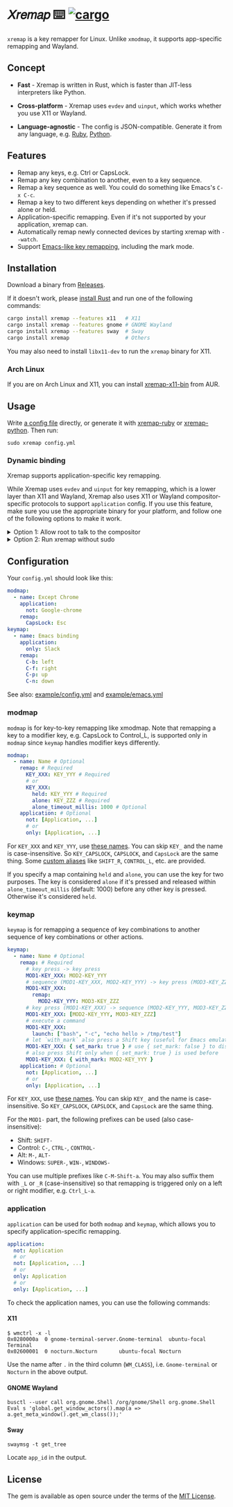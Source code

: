 # 𝑋𝑟𝑒𝑚𝑎𝑝 :keyboard: [![cargo](https://github.com/k0kubun/xremap/actions/workflows/build.yml/badge.svg)](https://github.com/k0kubun/xremap/actions/workflows/build.yml)

`xremap` is a key remapper for Linux. Unlike `xmodmap`, it supports app-specific remapping and Wayland.

## Concept

* **Fast** - Xremap is written in Rust, which is faster than JIT-less interpreters like Python.

* **Cross-platform** - Xremap uses `evdev` and `uinput`, which works whether you use X11 or Wayland.

* **Language-agnostic** - The config is JSON-compatible. Generate it from any language,
  e.g. [Ruby](https://github.com/xremap/xremap-ruby), [Python](https://github.com/xremap/xremap-python).

## Features

* Remap any keys, e.g. Ctrl or CapsLock.
* Remap any key combination to another, even to a key sequence.
* Remap a key sequence as well. You could do something like Emacs's `C-x C-c`.
* Remap a key to two different keys depending on whether it's pressed alone or held.
* Application-specific remapping. Even if it's not supported by your application, xremap can.
* Automatically remap newly connected devices by starting xremap with `--watch`.
* Support [Emacs-like key remapping](example/emacs.yml), including the mark mode.

## Installation

Download a binary from [Releases](https://github.com/k0kubun/xremap/releases).

If it doesn't work, please [install Rust](https://doc.rust-lang.org/cargo/getting-started/installation.html)
and run one of the following commands:

```bash
cargo install xremap --features x11   # X11
cargo install xremap --features gnome # GNOME Wayland
cargo install xremap --features sway  # Sway
cargo install xremap                  # Others
```

You may also need to install `libx11-dev` to run the `xremap` binary for X11.

### Arch Linux

If you are on Arch Linux and X11, you can install [xremap-x11-bin](https://aur.archlinux.org/packages/xremap-x11-bin/) from AUR.

## Usage

Write [a config file](#Configuration) directly, or generate it with
[xremap-ruby](https://github.com/xremap/xremap-ruby) or [xremap-python](https://github.com/xremap/xremap-python).
Then run:

```
sudo xremap config.yml
```

### Dynamic binding

Xremap supports application-specific key remapping.

While Xremap uses `evdev` and `uinput` for key remapping, which is a lower layer than X11 and Wayland,
Xremap also uses X11 or Wayland compositor-specific protocols to support `application` config.
If you use this feature, make sure you use the appropriate binary for your platform,
and follow one of the following options to make it work.

<details>
<summary>Option 1: Allow root to talk to the compositor</summary>

If you use `sudo xremap`, root user usually cannot interact with the compositor for your normal user.
You may need to allow it as follows:

#### X11

You may need to run `xhost +SI:localuser:root` if you see `No protocol specified`.

#### GNOME Wayland

Update `/usr/share/dbus-1/session.conf` as follows, and reboot your machine.

```diff
   <policy context="default">
+    <allow user="root"/>
     <!-- Allow everything to be sent -->
     <allow send_destination="*" eavesdrop="true"/>
     <!-- Allow everything to be received -->
```

</details>

<details>
<summary>Option 2: Run xremap without sudo</summary>

Alternatively, you could run `xremap` without sudo to solve the problem.
To do so, your normal user should be able to use `evdev` and `uinput` without sudo.
In Ubuntu, this can be configured by running the following commands and rebooting your machine.

```bash
sudo gpasswd -a YOUR_USER input
echo 'KERNEL=="uinput", GROUP="input"' | sudo tee /etc/udev/rules.d/input.rules
```

In other platforms, you might need to create an `input` group first
and run `echo 'KERNEL=="event*", NAME="input/%k", MODE="660", GROUP="input"' | sudo tee /etc/udev/rules.d/input.rules` as well.

If you take this path, in some environments, `--watch` may fail to recognize new devices due to temporary permission issues.
Option 1 might be more useful in such cases.

</details>

## Configuration
Your `config.yml` should look like this:

```yml
modmap:
  - name: Except Chrome
    application:
      not: Google-chrome
    remap:
      CapsLock: Esc
keymap:
  - name: Emacs binding
    application:
      only: Slack
    remap:
      C-b: left
      C-f: right
      C-p: up
      C-n: down
```

See also: [example/config.yml](example/config.yml) and [example/emacs.yml](example/emacs.yml)

### modmap

`modmap` is for key-to-key remapping like xmodmap.
Note that remapping a key to a modifier key, e.g. CapsLock to Control\_L,
is supported only in `modmap` since `keymap` handles modifier keys differently.

```yml
modmap:
  - name: Name # Optional
    remap: # Required
      KEY_XXX: KEY_YYY # Required
      # or
      KEY_XXX:
        held: KEY_YYY # Required
        alone: KEY_ZZZ # Required
        alone_timeout_millis: 1000 # Optional
    application: # Optional
      not: [Application, ...]
      # or
      only: [Application, ...]
```

For `KEY_XXX` and `KEY_YYY`, use [these names](https://github.com/emberian/evdev/blob/1d020f11b283b0648427a2844b6b980f1a268221/src/scancodes.rs#L26-L572).
You can skip `KEY_` and the name is case-insensitive. So `KEY_CAPSLOCK`, `CAPSLOCK`, and `CapsLock` are the same thing.
Some [custom aliases](src/config/key.rs) like `SHIFT_R`, `CONTROL_L`, etc. are provided.

If you specify a map containing `held` and `alone`, you can use the key for two purposes.
The key is considered `alone` if it's pressed and released within `alone_timeout_millis` (default: 1000)
before any other key is pressed. Otherwise it's considered `held`.

### keymap

`keymap` is for remapping a sequence of key combinations to another sequence of key combinations or other actions.

```yml
keymap:
  - name: Name # Optional
    remap: # Required
      # key press -> key press
      MOD1-KEY_XXX: MOD2-KEY_YYY
      # sequence (MOD1-KEY_XXX, MOD2-KEY_YYY) -> key press (MOD3-KEY_ZZZ)
      MOD1-KEY_XXX:
        remap:
          MOD2-KEY_YYY: MOD3-KEY_ZZZ
      # key press (MOD1-KEY_XXX) -> sequence (MOD2-KEY_YYY, MOD3-KEY_ZZZ)
      MOD1-KEY_XXX: [MOD2-KEY_YYY, MOD3-KEY_ZZZ]
      # execute a command
      MOD1-KEY_XXX:
        launch: ["bash", "-c", "echo hello > /tmp/test"]
      # let `with_mark` also press a Shift key (useful for Emacs emulation)
      MOD1-KEY_XXX: { set_mark: true } # use { set_mark: false } to disable it
      # also press Shift only when { set_mark: true } is used before
      MOD1-KEY_XXX: { with_mark: MOD2-KEY_YYY }
    application: # Optional
      not: [Application, ...]
      # or
      only: [Application, ...]
```

For `KEY_XXX`, use [these names](https://github.com/emberian/evdev/blob/1d020f11b283b0648427a2844b6b980f1a268221/src/scancodes.rs#L26-L572).
You can skip `KEY_` and the name is case-insensitive. So `KEY_CAPSLOCK`, `CAPSLOCK`, and `CapsLock` are the same thing.

For the `MOD1-` part, the following prefixes can be used (also case-insensitive):

* Shift: `SHIFT-`
* Control: `C-`, `CTRL-`, `CONTROL-`
* Alt: `M-`, `ALT-`
* Windows: `SUPER-`, `WIN-`, `WINDOWS-`

You can use multiple prefixes like `C-M-Shift-a`.
You may also suffix them with `_L` or `_R` (case-insensitive) so that
remapping is triggered only on a left or right modifier, e.g. `Ctrl_L-a`.

### application

`application` can be used for both `modmap` and `keymap`, which allows you to specify application-specific remapping.

```yml
application:
  not: Application
  # or
  not: [Application, ...]
  # or
  only: Application
  # or
  only: [Application, ...]
```

To check the application names, you can use the following commands:

#### X11

```
$ wmctrl -x -l
0x0280000a  0 gnome-terminal-server.Gnome-terminal  ubuntu-focal Terminal
0x02600001  0 nocturn.Nocturn       ubuntu-focal Nocturn
```

Use the name after `.` in the third column (`WM_CLASS`), i.e. `Gnome-terminal` or `Nocturn` in the above output.

#### GNOME Wayland

```
busctl --user call org.gnome.Shell /org/gnome/Shell org.gnome.Shell Eval s 'global.get_window_actors().map(a => a.get_meta_window().get_wm_class());'
```

#### Sway

```
swaymsg -t get_tree
```

Locate `app_id` in the output.

## License

The gem is available as open source under the terms of the [MIT License](https://opensource.org/licenses/MIT).
